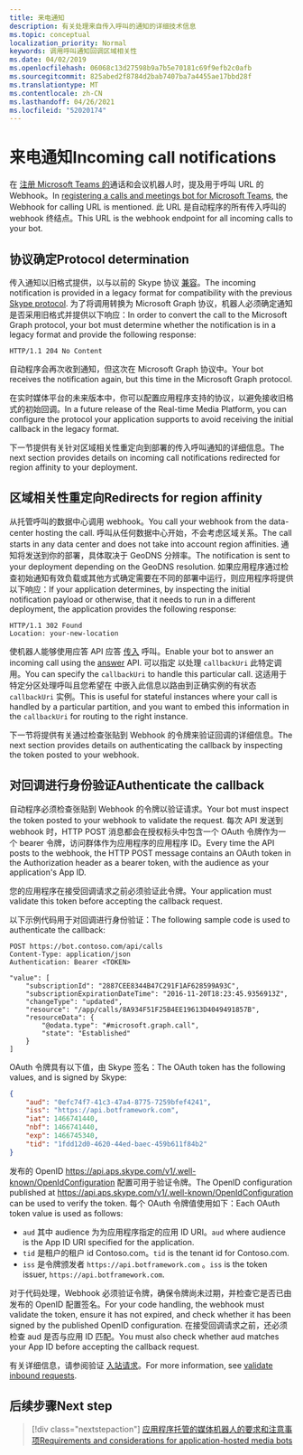 ```yaml
---
title: 来电通知
description: 有关处理来自传入呼叫的通知的详细技术信息
ms.topic: conceptual
localization_priority: Normal
keywords: 调用呼叫通知回调区域相关性
ms.date: 04/02/2019
ms.openlocfilehash: 06068c13d27598b9a7b5e70181c69f9efb2c0afb
ms.sourcegitcommit: 825abed2f8784d2bab7407ba7a4455ae17bbd28f
ms.translationtype: MT
ms.contentlocale: zh-CN
ms.lasthandoff: 04/26/2021
ms.locfileid: "52020174"
---
```

# <a name="incoming-call-notifications"></a><span data-ttu-id="63153-104">来电通知</span><span class="sxs-lookup"><span data-stu-id="63153-104">Incoming call notifications</span></span>

<span data-ttu-id="63153-105">在 [注册 Microsoft Teams 的](./registering-calling-bot.md#create-new-bot-or-add-calling-capabilities)通话和会议机器人时，提及用于呼叫 URL 的 Webhook。</span><span class="sxs-lookup"><span data-stu-id="63153-105">In [registering a calls and meetings bot for Microsoft Teams](./registering-calling-bot.md#create-new-bot-or-add-calling-capabilities), the Webhook for calling URL is mentioned.</span></span> <span data-ttu-id="63153-106">此 URL 是自动程序的所有传入呼叫的 webhook 终结点。</span><span class="sxs-lookup"><span data-stu-id="63153-106">This URL is the webhook endpoint for all incoming calls to your bot.</span></span>

## <a name="protocol-determination"></a><span data-ttu-id="63153-107">协议确定</span><span class="sxs-lookup"><span data-stu-id="63153-107">Protocol determination</span></span>

<span data-ttu-id="63153-108">传入通知以旧格式提供，以与以前的 Skype 协议 [兼容](/azure/bot-service/dotnet/bot-builder-dotnet-real-time-media-concepts?view=azure-bot-service-3.0&preserve-view=true)。</span><span class="sxs-lookup"><span data-stu-id="63153-108">The incoming notification is provided in a legacy format for compatibility with the previous [Skype protocol](/azure/bot-service/dotnet/bot-builder-dotnet-real-time-media-concepts?view=azure-bot-service-3.0&preserve-view=true).</span></span> <span data-ttu-id="63153-109">为了将调用转换为 Microsoft Graph 协议，机器人必须确定通知是否采用旧格式并提供以下响应：</span><span class="sxs-lookup"><span data-stu-id="63153-109">In order to convert the call to the Microsoft Graph protocol, your bot must determine whether the notification is in a legacy format and provide the following response:</span></span>

```http
HTTP/1.1 204 No Content
```

<span data-ttu-id="63153-110">自动程序会再次收到通知，但这次在 Microsoft Graph 协议中。</span><span class="sxs-lookup"><span data-stu-id="63153-110">Your bot receives the notification again, but this time in the Microsoft Graph protocol.</span></span>

<span data-ttu-id="63153-111">在实时媒体平台的未来版本中，你可以配置应用程序支持的协议，以避免接收旧格式的初始回调。</span><span class="sxs-lookup"><span data-stu-id="63153-111">In a future release of the Real-time Media Platform, you can configure the protocol your application supports to avoid receiving the initial callback in the legacy format.</span></span>

<span data-ttu-id="63153-112">下一节提供有关针对区域相关性重定向到部署的传入呼叫通知的详细信息。</span><span class="sxs-lookup"><span data-stu-id="63153-112">The next section provides details on incoming call notifications redirected for region affinity to your deployment.</span></span>

## <a name="redirects-for-region-affinity"></a><span data-ttu-id="63153-113">区域相关性重定向</span><span class="sxs-lookup"><span data-stu-id="63153-113">Redirects for region affinity</span></span>

<span data-ttu-id="63153-114">从托管呼叫的数据中心调用 webhook。</span><span class="sxs-lookup"><span data-stu-id="63153-114">You call your webhook from the data-center hosting the call.</span></span> <span data-ttu-id="63153-115">呼叫从任何数据中心开始，不会考虑区域关系。</span><span class="sxs-lookup"><span data-stu-id="63153-115">The call starts in any data center and does not take into account region affinities.</span></span> <span data-ttu-id="63153-116">通知将发送到你的部署，具体取决于 GeoDNS 分辨率。</span><span class="sxs-lookup"><span data-stu-id="63153-116">The notification is sent to your deployment depending on the GeoDNS resolution.</span></span> <span data-ttu-id="63153-117">如果应用程序通过检查初始通知有效负载或其他方式确定需要在不同的部署中运行，则应用程序将提供以下响应：</span><span class="sxs-lookup"><span data-stu-id="63153-117">If your application determines, by inspecting the initial notification payload or otherwise, that it needs to run in a different deployment, the application provides the following response:</span></span>

```http
HTTP/1.1 302 Found
Location: your-new-location
```

<span data-ttu-id="63153-118">使机器人能够使用应答 API 应答 [传入](https://developer.microsoft.com/graph/docs/api-reference/beta/api/call_answer) 呼叫。</span><span class="sxs-lookup"><span data-stu-id="63153-118">Enable your bot to answer an incoming call using the [answer](https://developer.microsoft.com/graph/docs/api-reference/beta/api/call_answer) API.</span></span> <span data-ttu-id="63153-119">可以指定 以处理 `callbackUri` 此特定调用。</span><span class="sxs-lookup"><span data-stu-id="63153-119">You can specify the `callbackUri` to handle this particular call.</span></span> <span data-ttu-id="63153-120">这适用于特定分区处理呼叫且您希望在 中嵌入此信息以路由到正确实例的有状态 `callbackUri` 实例。</span><span class="sxs-lookup"><span data-stu-id="63153-120">This is useful for stateful instances where your call is handled by a particular partition, and you want to embed this information in the `callbackUri` for routing to the right instance.</span></span>

<span data-ttu-id="63153-121">下一节将提供有关通过检查张贴到 Webhook 的令牌来验证回调的详细信息。</span><span class="sxs-lookup"><span data-stu-id="63153-121">The next section provides details on authenticating the callback by inspecting the token posted to your webhook.</span></span>

## <a name="authenticate-the-callback"></a><span data-ttu-id="63153-122">对回调进行身份验证</span><span class="sxs-lookup"><span data-stu-id="63153-122">Authenticate the callback</span></span>

<span data-ttu-id="63153-123">自动程序必须检查张贴到 Webhook 的令牌以验证请求。</span><span class="sxs-lookup"><span data-stu-id="63153-123">Your bot must inspect the token posted to your webhook to validate the request.</span></span> <span data-ttu-id="63153-124">每次 API 发送到 webhook 时，HTTP POST 消息都会在授权标头中包含一个 OAuth 令牌作为一个 bearer 令牌，访问群体作为应用程序的应用程序 ID。</span><span class="sxs-lookup"><span data-stu-id="63153-124">Every time the API posts to the webhook, the HTTP POST message contains an OAuth token in the Authorization header as a bearer token, with the audience as your application's App ID.</span></span>

<span data-ttu-id="63153-125">您的应用程序在接受回调请求之前必须验证此令牌。</span><span class="sxs-lookup"><span data-stu-id="63153-125">Your application must validate this token before accepting the callback request.</span></span>

<span data-ttu-id="63153-126">以下示例代码用于对回调进行身份验证：</span><span class="sxs-lookup"><span data-stu-id="63153-126">The following sample code is used to authenticate the callback:</span></span>

```http
POST https://bot.contoso.com/api/calls
Content-Type: application/json
Authentication: Bearer <TOKEN>

"value": [
    "subscriptionId": "2887CEE8344B47C291F1AF628599A93C",
    "subscriptionExpirationDateTime": "2016-11-20T18:23:45.9356913Z",
    "changeType": "updated",
    "resource": "/app/calls/8A934F51F25B4EE19613D4049491857B",
    "resourceData": {
        "@odata.type": "#microsoft.graph.call",
        "state": "Established"
    }
]
```

<span data-ttu-id="63153-127">OAuth 令牌具有以下值，由 Skype 签名：</span><span class="sxs-lookup"><span data-stu-id="63153-127">The OAuth token has the following values, and is signed by Skype:</span></span>

```json
{
    "aud": "0efc74f7-41c3-47a4-8775-7259bfef4241",
    "iss": "https://api.botframework.com",
    "iat": 1466741440,
    "nbf": 1466741440,
    "exp": 1466745340,
    "tid": "1fdd12d0-4620-44ed-baec-459b611f84b2"
}
```

<span data-ttu-id="63153-128">发布的 OpenID <https://api.aps.skype.com/v1/.well-known/OpenIdConfiguration> 配置可用于验证令牌。</span><span class="sxs-lookup"><span data-stu-id="63153-128">The OpenID configuration published at <https://api.aps.skype.com/v1/.well-known/OpenIdConfiguration> can be used to verify the token.</span></span> <span data-ttu-id="63153-129">每个 OAuth 令牌值使用如下：</span><span class="sxs-lookup"><span data-stu-id="63153-129">Each OAuth token value is used as follows:</span></span>

* <span data-ttu-id="63153-130">`aud` 其中 audience 为为应用程序指定的应用 ID URI。</span><span class="sxs-lookup"><span data-stu-id="63153-130">`aud` where audience is the App ID URI specified for the application.</span></span>
* <span data-ttu-id="63153-131">`tid` 是租户的租户 id Contoso.com。</span><span class="sxs-lookup"><span data-stu-id="63153-131">`tid` is the tenant id for Contoso.com.</span></span>
* <span data-ttu-id="63153-132">`iss` 是令牌颁发者 `https://api.botframework.com` 。</span><span class="sxs-lookup"><span data-stu-id="63153-132">`iss` is the token issuer, `https://api.botframework.com`.</span></span>

<span data-ttu-id="63153-133">对于代码处理，Webhook 必须验证令牌，确保令牌尚未过期，并检查它是否已由发布的 OpenID 配置签名。</span><span class="sxs-lookup"><span data-stu-id="63153-133">For your code handling, the webhook must validate the token, ensure it has not expired, and check whether it has been signed by the published OpenID configuration.</span></span> <span data-ttu-id="63153-134">在接受回调请求之前，还必须检查 aud 是否与应用 ID 匹配。</span><span class="sxs-lookup"><span data-stu-id="63153-134">You must also check whether aud matches your App ID before accepting the callback request.</span></span>

<span data-ttu-id="63153-135">有关详细信息，请参阅验证 [入站请求](https://github.com/microsoftgraph/microsoft-graph-comms-samples/blob/master/Samples/Common/Sample.Common/Authentication/AuthenticationProvider.cs)。</span><span class="sxs-lookup"><span data-stu-id="63153-135">For more information, see [validate inbound requests](https://github.com/microsoftgraph/microsoft-graph-comms-samples/blob/master/Samples/Common/Sample.Common/Authentication/AuthenticationProvider.cs).</span></span>

## <a name="next-step"></a><span data-ttu-id="63153-136">后续步骤</span><span class="sxs-lookup"><span data-stu-id="63153-136">Next step</span></span>

> [!div class="nextstepaction"]
> [<span data-ttu-id="63153-137">应用程序托管的媒体机器人的要求和注意事项</span><span class="sxs-lookup"><span data-stu-id="63153-137">Requirements and considerations for application-hosted media bots</span></span>](~/bots/calls-and-meetings/requirements-considerations-application-hosted-media-bots.md)

